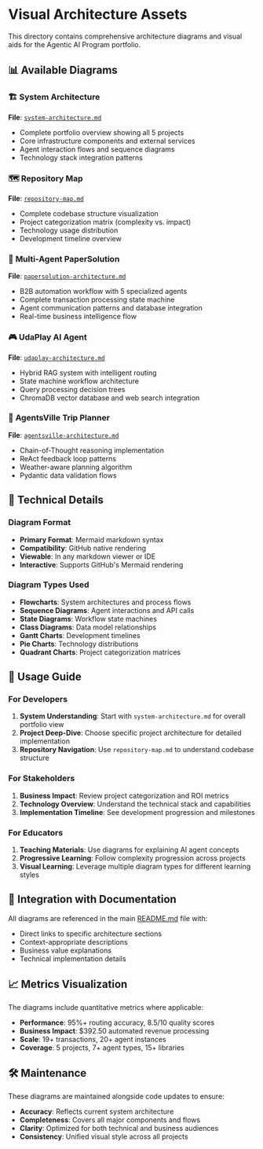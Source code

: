 # Visual Architecture Assets

This directory contains comprehensive architecture diagrams and visual aids for the Agentic AI Program portfolio.

## 📊 Available Diagrams

### 🏗️ **System Architecture**
**File**: [`system-architecture.md`](system-architecture.md)
- Complete portfolio overview showing all 5 projects
- Core infrastructure components and external services
- Agent interaction flows and sequence diagrams
- Technology stack integration patterns

### 🗺️ **Repository Map** 
**File**: [`repository-map.md`](repository-map.md)
- Complete codebase structure visualization
- Project categorization matrix (complexity vs. impact)
- Technology usage distribution
- Development timeline overview

### 💼 **Multi-Agent PaperSolution**
**File**: [`papersolution-architecture.md`](papersolution-architecture.md)
- B2B automation workflow with 5 specialized agents
- Complete transaction processing state machine
- Agent communication patterns and database integration
- Real-time business intelligence flow

### 🎮 **UdaPlay AI Agent**
**File**: [`udaplay-architecture.md`](udaplay-architecture.md)
- Hybrid RAG system with intelligent routing
- State machine workflow architecture
- Query processing decision trees
- ChromaDB vector database and web search integration

### 🧠 **AgentsVille Trip Planner**
**File**: [`agentsville-architecture.md`](agentsville-architecture.md)
- Chain-of-Thought reasoning implementation
- ReAct feedback loop patterns
- Weather-aware planning algorithm
- Pydantic data validation flows

## 🔧 Technical Details

### Diagram Format
- **Primary Format**: Mermaid markdown syntax
- **Compatibility**: GitHub native rendering
- **Viewable**: In any markdown viewer or IDE
- **Interactive**: Supports GitHub's Mermaid rendering

### Diagram Types Used
- **Flowcharts**: System architectures and process flows
- **Sequence Diagrams**: Agent interactions and API calls
- **State Diagrams**: Workflow state machines
- **Class Diagrams**: Data model relationships
- **Gantt Charts**: Development timelines
- **Pie Charts**: Technology distributions
- **Quadrant Charts**: Project categorization matrices

## 🎯 Usage Guide

### For Developers
1. **System Understanding**: Start with `system-architecture.md` for overall portfolio view
2. **Project Deep-Dive**: Choose specific project architecture for detailed implementation
3. **Repository Navigation**: Use `repository-map.md` to understand codebase structure

### For Stakeholders
1. **Business Impact**: Review project categorization and ROI metrics
2. **Technology Overview**: Understand the technical stack and capabilities
3. **Implementation Timeline**: See development progression and milestones

### For Educators
1. **Teaching Materials**: Use diagrams for explaining AI agent concepts
2. **Progressive Learning**: Follow complexity progression across projects
3. **Visual Learning**: Leverage multiple diagram types for different learning styles

## 🚀 Integration with Documentation

All diagrams are referenced in the main [README.md](../../README.md) file with:
- Direct links to specific architecture sections
- Context-appropriate descriptions
- Business value explanations
- Technical implementation details

## 📈 Metrics Visualization

The diagrams include quantitative metrics where applicable:
- **Performance**: 95%+ routing accuracy, 8.5/10 quality scores
- **Business Impact**: $392.50 automated revenue processing
- **Scale**: 19+ transactions, 20+ agent instances
- **Coverage**: 5 projects, 7+ agent types, 15+ libraries

## 🛠️ Maintenance

These diagrams are maintained alongside code updates to ensure:
- **Accuracy**: Reflects current system architecture
- **Completeness**: Covers all major components and flows  
- **Clarity**: Optimized for both technical and business audiences
- **Consistency**: Unified visual style across all projects
